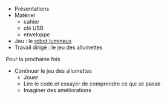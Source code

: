 * Présentations
* Matériel
  * cahier
  * clé USB
  * enveloppe
* Jeu : le [robot lumineux](https://www.lightbot.lu/)
* Travail dirigé : le jeu des allumettes

Pour la prochaine fois

* Continuer le jeu des allumettes
  * Jouer
  * Lire le code et essayer de comprendre ce qui se passe
  * Imaginer des améliorations
